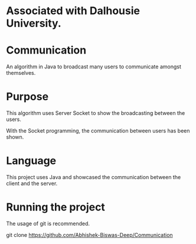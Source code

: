 # Associated with Dalhousie University.

# Communication
An algorithm in Java to broadcast many users to communicate amongst themselves.

# Purpose
This algorithm uses Server Socket to show the broadcasting between the users.

With the Socket programming, the communication between users has been shown.

# Language
This project uses Java and showcased the communication between the client and the server.

# Running the project
The usage of git is recommended.

git clone https://github.com/Abhishek-Biswas-Deep/Communication

